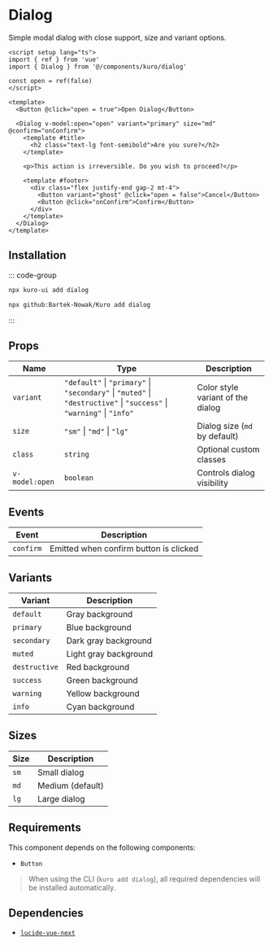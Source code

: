 # Dialog

Simple modal dialog with close support, size and variant options.

```vue
<script setup lang="ts">
import { ref } from 'vue'
import { Dialog } from '@/components/kuro/dialog'

const open = ref(false)
</script>

<template>
  <Button @click="open = true">Open Dialog</Button>

  <Dialog v-model:open="open" variant="primary" size="md" @confirm="onConfirm">
    <template #title>
      <h2 class="text-lg font-semibold">Are you sure?</h2>
    </template>

    <p>This action is irreversible. Do you wish to proceed?</p>

    <template #footer>
      <div class="flex justify-end gap-2 mt-4">
        <Button variant="ghost" @click="open = false">Cancel</Button>
        <Button @click="onConfirm">Confirm</Button>
      </div>
    </template>
  </Dialog>
</template>
```

## Installation

::: code-group
```bash [npx via npm]
npx kuro-ui add dialog
```
```bash [npx via GitHub]
npx github:Bartek-Nowak/Kuro add dialog
```
:::

## Props

| Name           | Type                                                                                                      | Description                          |
|----------------|-----------------------------------------------------------------------------------------------------------|--------------------------------------|
| `variant`      | `"default"` \| `"primary"` \| `"secondary"` \| `"muted"` \| `"destructive"` \| `"success"` \| `"warning"` \| `"info"` | Color style variant of the dialog |
| `size`         | `"sm"` \| `"md"` \| `"lg"`                                                                                 | Dialog size (`md` by default)       |
| `class`        | `string`                                                                                                   | Optional custom classes             |
| `v-model:open` | `boolean`                                                                                                  | Controls dialog visibility          |


## Events

| Event     | Description                            |
|-----------|----------------------------------------|
| `confirm` | Emitted when confirm button is clicked |


## Variants

| Variant      | Description          |
|--------------|----------------------|
| `default`    | Gray background      |
| `primary`    | Blue background      |
| `secondary`  | Dark gray background |
| `muted`      | Light gray background|
| `destructive`| Red background       |
| `success`    | Green background     |
| `warning`    | Yellow background    |
| `info`       | Cyan background      |


## Sizes

| Size  | Description      |
|-------|------------------|
| `sm`  | Small dialog     |
| `md`  | Medium (default) |
| `lg`  | Large dialog     |


## Requirements

This component depends on the following components:

- `Button`

> When using the CLI (`kuro add dialog`), all required dependencies will be installed automatically.

## Dependencies

- [`lucide-vue-next`](https://www.npmjs.com/package/lucide-vue-next)
